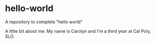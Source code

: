 # hello-world
A repository to complete "hello world"

A little bit about me: My name is Carolyn and I'm a third year at Cal Poly, SLO. 

